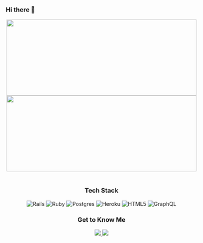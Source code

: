 ### Hi there 👋

<div align="center">
  <img src="https://github-readme-stats.vercel.app/api?username=twarbelow" height="200" width="500"/> 
  <img src="https://github-readme-stats.vercel.app/api/top-langs/?username=twarbelow&layout=compact" height="200" width="500"/>
 </div>
</br>
<h3 align="center">Tech Stack</h3>

<p align="center">
  <img alt="Rails" src="https://img.shields.io/badge/rails%20-%23CC0000.svg?&style=for-the-badge&logo=ruby-on-rails&logoColor=white"/>
  <img alt="Ruby" src="https://img.shields.io/badge/ruby-%23CC342D.svg?&style=for-the-badge&logo=ruby&logoColor=white"/>
  <img alt="Postgres" src ="https://img.shields.io/badge/postgres-%23316192.svg?&style=for-the-badge&logo=postgresql&logoColor=white"/>
  <img alt="Heroku" src="https://img.shields.io/badge/heroku%20-%23430098.svg?&style=for-the-badge&logo=heroku&logoColor=white"/>
  <img alt="HTML5" src="https://img.shields.io/badge/html5%20-%23E34F26.svg?&style=for-the-badge&logo=html5&logoColor=white"/>
  <img alt="GraphQL" src="https://img.shields.io/badge/-GraphQL-E10098?style=for-the-badge&logo=graphql"/>
</p>
 
<h3 align="center">Get to Know Me</h3>
<p align="center">
  <a href="https://www.linkedin.com/in/twarbelow">
    <img src="https://img.shields.io/badge/LinkedIn-0077B5?style=for-the-badge&logo=linkedin&logoColor=white"/>
  </a>
  <a href="https://silicon-join-adc.notion.site/Programming-a515cd3ac6bb473a882094c73e07179e">
    <img src="https://img.shields.io/badge/Programming_Notes-000000?style=for-the-badge&logo=notion&logoColor=white"/>
  </a>
 </p>
<!--
**twarbelow/twarbelow** is a ✨ _special_ ✨ repository because its `README.md` (this file) appears on your GitHub profile.

Here are some ideas to get you started:

- 🔭 I’m currently working on ...
- 🌱 I’m currently learning ...
- 👯 I’m looking to collaborate on ...
- 🤔 I’m looking for help with ...
- 💬 Ask me about ...
- 📫 How to reach me: ...
- 😄 Pronouns: ...
- ⚡ Fun fact: ...

badges link:
https://github.com/alexandresanlim/Badges4-README.md-Profile
-->

